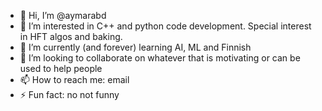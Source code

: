 - 👋 Hi, I’m @aymarabd
- 👀 I’m interested in C++ and python code development. Special interest in HFT algos and baking.
- 🌱 I’m currently (and forever) learning AI, ML and Finnish
- 💞️ I’m looking to collaborate on whatever that is motivating or can be used to help people
- 📫 How to reach me: email
- ⚡ Fun fact: no not funny

<!---
aymarabd/aymarabd is a ✨ special ✨ repository because its `README.md` (this file) appears on your GitHub profile.
You can click the Preview link to take a look at your changes.
--->
